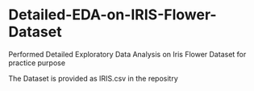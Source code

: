 # Detailed-EDA-on-IRIS-Flower-Dataset
Performed Detailed Exploratory Data Analysis on Iris Flower Dataset for practice purpose

The Dataset is provided as IRIS.csv in the repositry
